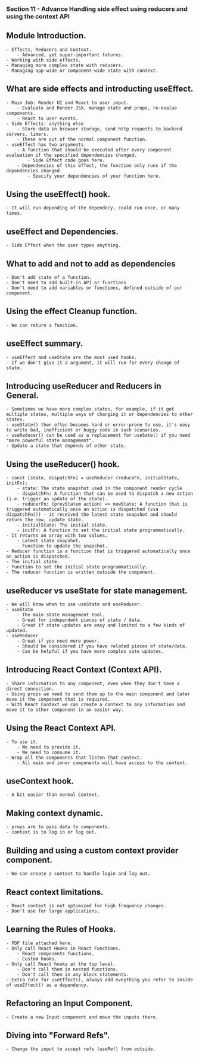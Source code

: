 ### Section 11 - Advance Handling side effect using reducers and using the context API

## Module Introduction.

    - Effects, Reducers and Context.
        - Advanced, yet super-important fatures.
    - Working with side effects.
    - Managing more complex state with reducers.
    - Managing app-wide or component-wide state with context.

## What are side effects and introducting useEffect.

    - Main Job: Render UI and React to user input.
        - Evaluate and Render JSX, manage state and props, re-evalue components.
        - React to user events.
    - Side Effects: anything else
        - Store data in browser storage, send http requests to backend servers, timers.
        - These are out of the normal component function.
    - useEffect has two arguments.
        - A function that should be executed after every component evaluation if the specified dependencies changed.
            - Side Effect code goes here.
        - Dependencies of this effect, the function only runs if the dependencies changed.
            - Specify your dependencies of your function here.

## Using the useEffect() hook.

    - It will run depending of the dependecy, could run once, or many times.

## useEffect and Dependencies.

    - Side Effect when the user types anything.

## What to add and not to add as dependencies

    - Don't add state of a function.
    - Don't need to add built-in API or functions
    - Don't need to add variables or functions, defined outside of our component.

## Using the effect Cleanup function.

    - We can return a function.

## useEffect summary.

    - useEffect and useState are the most used hooks.
    - If we don't give it a argument, it will run for every change of state.

## Introducing useReducer and Reducers in General.

    - Sometimes we have more complex states, for example, if it got multiple states, multiple ways of changing it or dependencies to other states.
    - useState() then often becomes hard or error-prone to use, it's easy to write bad, inefficient or buggy code in such scenarios.
    - useReducer() can be used as a replacement for useSate() if you need "more powerful state management".
    - Update a state that depends of other state.

## Using the useReducer() hook.

    - const [state, dispatchFn] = useReducer (reduceFn, initialState, initFn);
        - state: The state snapshot used in the component render cycle
        - dispatchFn: A function that can be used to dispatch a new action (i.e. trigger an update of the state).
        - reducerFn: (prevStatem action) => newState: A function that is triggered automatically once an action is dispatched (via dispatchFn()) - it received the latest state snapshot and should return the new, update state.
        - initialState: The initial state.
        - initFn: A function to set the initial state programmatically.
    - It returns an array with two values.
        - Latest state snapshot.
        - Function to update the snapshot.
    - Reducer function is a function that is triggered automatically once an action is dispatched.
    - The initial state.
    - Function to set the initial state programmatically.
    - The reducer function is written outside the component.

## useReducer vs useState for state management.

    - We will know when to use useState and useReducer.
    - useState
        - The main state management tool.
        - Great for independent pieces of state / data.
        - Great if state updates are easy and limited to a few kinds of updated.
    - useReducer
        - Great if you need more power.
        - Should be considered if you have related pieces of state/data.
        - Can be helpful if you have more complex sate updates.

## Introducing React Context (Context API).

    - Share information to any component, even when they don't have a direct connection.
    - Using props we need to send them up to the main component and later move it the component that is required.
    - With React Context we can create a context to any information and move it to other component in an easier way.

## Using the React Context API.

    - To use it.
        - We need to provide it.
        - We need to consume it.
    - Wrap all the components that listen that context.
        - All main and inner components will have access to the context.

## useContext hook.

    - A bit easier than normal Context.

## Making context dynamic.

    - props are to pass data to components.
    - context is to log in or log out.

## Building and using a custom context provider component.

    - We can create a context to handle login and log out.

## React context limitations.

    - React context is not optimized for high frequency changes.
    - Don't use for large applications.

## Learning the Rules of Hooks.

    - PDF file attached here.
    - Only call React Hooks in React Functions.
        - React components functions.
        - Custom hooks.
    - Only call React hooks at the top level.
        - Don't call them in nested functions.
        - Don't call them in any block statements.
    - Extra rule for useEffect(), always add eveything you refer to inside of useEffect() as a dependency.

## Refactoring an Input Component.

    - Create a new Input component and move the inputs there.

## Diving into "Forward Refs".

    - Change the input to accept refs (useRef) from outside.
